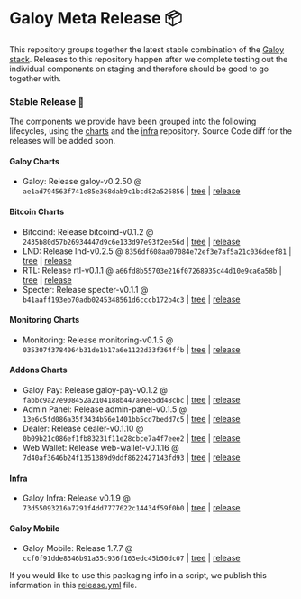# Galoy Meta Release 📦

This repository groups together the latest stable combination of the [Galoy stack](https://github.com/GaloyMoney/awesome-galoy#tech-components). 
Releases to this repository happen after we complete testing out the individual components on staging and therefore should be good to go together with.

### Stable Release 🎉

The components we provide have been grouped into the following lifecycles, using the [charts](https://github.com/GaloyMoney/charts) and the [infra](https://github.com/GaloyMoney/galoy-infra) repository. 
Source Code diff for the releases will be added soon.

#### Galoy Charts
- Galoy: Release galoy-v0.2.50 @ `ae1ad794563f741e85e368dab9c1bcd82a526856` | [tree](https://github.com/GaloyMoney/charts/tree/ae1ad794563f741e85e368dab9c1bcd82a526856/charts/galoy) | [release](https://github.com/GaloyMoney/charts/releases/tag/galoy-v0.2.50)

#### Bitcoin Charts
- Bitcoind: Release bitcoind-v0.1.2 @ `2435b80d57b26934447d9c6e133d97e93f2ee56d` | [tree](https://github.com/GaloyMoney/charts/tree/2435b80d57b26934447d9c6e133d97e93f2ee56d/charts/bitcoind) | [release](https://github.com/GaloyMoney/charts/releases/tag/bitcoind-v0.1.2)
- LND: Release lnd-v0.2.5 @ `8356df608aa07084e72ef3e7af5a21c036deef81` | [tree](https://github.com/GaloyMoney/charts/tree/8356df608aa07084e72ef3e7af5a21c036deef81/charts/lnd) | [release](https://github.com/GaloyMoney/charts/releases/tag/lnd-v0.2.5)
- RTL: Release rtl-v0.1.1 @ `a66fd8b55703e216f07268935c44d10e9ca6a58b` | [tree](https://github.com/GaloyMoney/charts/tree/a66fd8b55703e216f07268935c44d10e9ca6a58b/charts/rtl) | [release](https://github.com/GaloyMoney/charts/releases/tag/rtl-v0.1.1)
- Specter: Release specter-v0.1.1 @ `b41aaff193eb70adb0245348561d6cccb172b4c3` | [tree](https://github.com/GaloyMoney/charts/tree/b41aaff193eb70adb0245348561d6cccb172b4c3/charts/specter) | [release](https://github.com/GaloyMoney/charts/releases/tag/specter-v0.1.1)

#### Monitoring Charts
- Monitoring: Release monitoring-v0.1.5 @ `035307f3784064b31de1b17a6e1122d33f364ffb` | [tree](https://github.com/GaloyMoney/charts/tree/035307f3784064b31de1b17a6e1122d33f364ffb/charts/monitoring) | [release](https://github.com/GaloyMoney/charts/releases/tag/monitoring-v0.1.5)

#### Addons Charts
- Galoy Pay: Release galoy-pay-v0.1.2 @ `fabbc9a27e908452a2104188b447a0e85dd48cbc` | [tree](https://github.com/GaloyMoney/charts/tree/fabbc9a27e908452a2104188b447a0e85dd48cbc/charts/galoy-pay) | [release](https://github.com/GaloyMoney/charts/releases/tag/galoy-pay-v0.1.2)
- Admin Panel: Release admin-panel-v0.1.5 @ `13e6c5fd086a35f3434b56e1401bb5cd7bedd7c5` | [tree](https://github.com/GaloyMoney/charts/tree/13e6c5fd086a35f3434b56e1401bb5cd7bedd7c5/charts/admin-panel) | [release](https://github.com/GaloyMoney/charts/releases/tag/admin-panel-v0.1.5)
- Dealer: Release dealer-v0.1.10 @ `0b09b21c086ef1fb83231f11e28cbce7a4f7eee2` | [tree](https://github.com/GaloyMoney/charts/tree/0b09b21c086ef1fb83231f11e28cbce7a4f7eee2/charts/dealer) | [release](https://github.com/GaloyMoney/charts/releases/tag/dealer-v0.1.10)
- Web Wallet: Release web-wallet-v0.1.16 @ `7d40af3646b24f1351389d9ddf8622427143fd93` | [tree](https://github.com/GaloyMoney/charts/tree/7d40af3646b24f1351389d9ddf8622427143fd93/charts/web_wallet) | [release](https://github.com/GaloyMoney/charts/releases/tag/web-wallet-v0.1.16)

#### Infra

- Galoy Infra: Release v0.1.9 @ `73d55093216a7291f4dd7777622c14434f59f0b0` | [tree](https://github.com/GaloyMoney/galoy-infra/tree/73d55093216a7291f4dd7777622c14434f59f0b0) | [release](https://github.com/GaloyMoney/galoy-infra/releases/tag/v0.1.9)

#### Galoy Mobile

- Galoy Mobile: Release 1.7.7 @ `ccf0f91dde8346b91a35c936f163edc45b50dc07` | [tree](https://github.com/GaloyMoney/galoy-mobile/tree/ccf0f91dde8346b91a35c936f163edc45b50dc07) | [release](https://github.com/GaloyMoney/galoy-mobile/releases/tag/1.7.7)

If you would like to use this packaging info in a script, we publish this information in this [release.yml](./release.yml) file.
